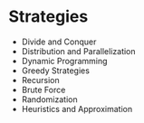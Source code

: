 # Strategies

* Divide and Conquer
* Distribution and Parallelization
* Dynamic Programming
* Greedy Strategies
* Recursion
* Brute Force
* Randomization
* Heuristics and Approximation
